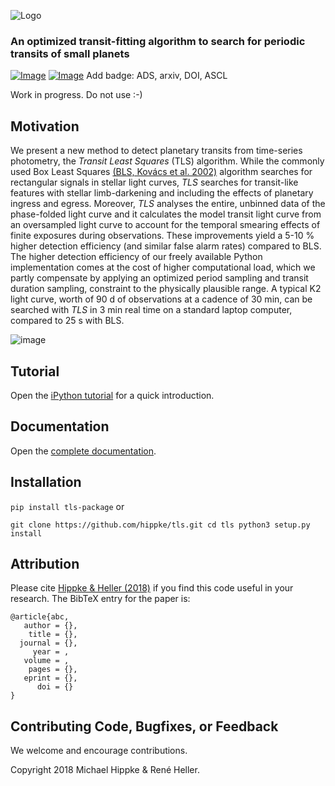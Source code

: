 ![Logo](https://github.com/hippke/tls/blob/master/logo.png)
### An optimized transit-fitting algorithm to search for periodic transits of small planets
[![Image](https://img.shields.io/badge/license-MIT-blue.svg)](https://github.com/hippke/tls/blob/master/LICENSE "MIT license")
[![Image](https://img.shields.io/badge/Python-3.5%20%7C%203.6%20%7C%203.7-blue.svg)](https://pypi.org/project/tls-package/ "PyPI")
Add badge: ADS, arxiv, DOI, ASCL

Work in progress. Do not use :-)



## Motivation
We present a new method to detect planetary transits from time-series photometry, the *Transit Least Squares* (TLS) algorithm. While the commonly used Box Least Squares [(BLS, Kovács et al. 2002)](http://adsabs.harvard.edu/abs/2002A%26A...391..369K) algorithm searches for rectangular signals in stellar light curves, *TLS* searches for transit-like features with stellar limb-darkening and including the effects of planetary ingress and egress. Moreover, *TLS* analyses the entire, unbinned data of the phase-folded light curve and it calculates the model transit light curve from an oversampled light curve to account for the temporal smearing effects of finite exposures during observations. These improvements yield a 5-10 % higher detection efficiency (and similar false alarm rates) compared to BLS. The higher detection efficiency of our freely available Python implementation comes at the cost of higher computational load, which we partly compensate by applying an optimized period sampling and transit duration sampling, constraint to the physically plausible range. A typical K2 light curve, worth of 90 d of observations at a cadence of 30 min, can be searched with *TLS* in 3 min real time on a standard laptop computer, compared to 25 s with BLS.

![image](https://github.com/hippke/tls/blob/master/frontpage_rescaled.png)

## Tutorial
Open the [iPython tutorial](https://github.com/hippke/tls/blob/master/tls_tutorial.ipynb) for a quick introduction.

## Documentation
Open the [complete documentation](https://www).

## Installation
`pip install tls-package` or

`git clone https://github.com/hippke/tls.git
cd tls
python3 setup.py install`

## Attribution
Please cite [Hippke & Heller (2018)](http://www.) if you find this code useful in your research. The BibTeX entry for the paper is:

```
@article{abc,
   author = {},
    title = {},
  journal = {},
     year = ,
   volume = ,
    pages = {},
   eprint = {},
      doi = {}
}
```

## Contributing Code, Bugfixes, or Feedback
We welcome and encourage contributions.

Copyright 2018 Michael Hippke & René Heller.
